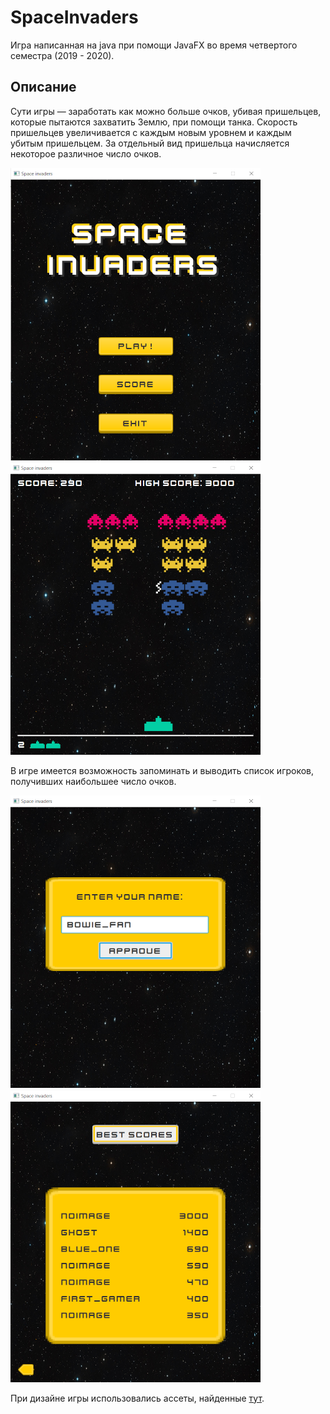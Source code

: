 # SpaceInvaders
Игра написанная на java при помощи JavaFX во время четвертого семестра (2019 - 2020).

## Описание
Сути игры &mdash; заработать как можно больше очков, убивая пришельцев, которые пытаются захватить Землю, при помощи танка. 
Скорость пришельцев увеличивается с каждым новым уровнем и каждым убитым пришельцем.
За отдельный вид пришельца начисляется некоторое различное число очков.

![launch_screen](https://github.com/kukichek/SpaceInvaders/blob/master/resources/screenshots/launch_screen.png)
![game_screen](https://github.com/kukichek/SpaceInvaders/blob/master/resources/screenshots/game_screen.png)

В игре имеется возможность запоминать и выводить список игроков, получивших наибольшее число очков.

![editor_fragment](https://github.com/kukichek/SpaceInvaders/blob/master/resources/screenshots/editor_fragment.png)
![score_screen](https://github.com/kukichek/SpaceInvaders/blob/master/resources/screenshots/score_screen.png)

При дизайне игры использовались ассеты, найденные [тут](https://www.kenney.nl/assets/ui-pack).
